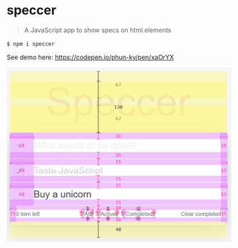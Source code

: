 # speccer

> A JavaScript app to show specs on html elements

    $ npm i speccer

See demo here: https://codepen.io/phun-ky/pen/xaOrYX

![Image of speccer](./speccer.png)
